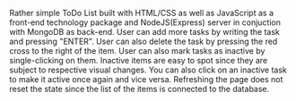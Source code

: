 Rather simple ToDo List built with HTML/CSS as well as JavaScript as a front-end technology package and NodeJS(Express) server in conjuction with MongoDB as back-end. User can add more tasks by writing the task and pressing "ENTER". User can also delete the task by pressing the red cross to the right of the item. User can also mark tasks as inactive by single-clicking on them. Inactive items are easy to spot since they are subject to respective visual changes. You can also click on an inactive task to make it active once again and vice versa. Refreshing the page does not reset the state since the list of the items is connected to the database.